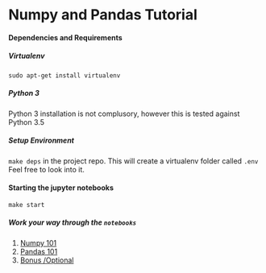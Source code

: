 # Numpy and Pandas Tutorial

#### Dependencies and Requirements
##### Virtualenv
`sudo apt-get install virtualenv`
##### Python 3
Python 3 installation is not complusory, however this is tested against Python 3.5
##### Setup Environment
`make deps` in the project repo. This will create a virtualenv folder called `.env` Feel free to look into it.

#### Starting the jupyter notebooks
`make start`

##### Work your way through the `notebooks`

 1. [Numpy 101](http://localhost:8888/notebooks/notebooks/Understanding%20NumPy.ipynb)
 2. [Pandas 101](http://localhost:8888/notebooks/notebooks/Working%20through%20Pandas.ipynb)
 3. [Bonus /Optional](http://localhost:8888/notebooks/notebooks/ZoomImage.ipynb)

